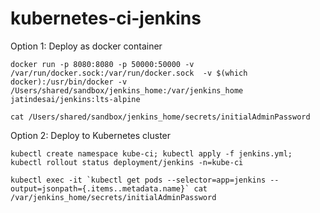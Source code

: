 # kubernetes-ci-jenkins

Option 1: Deploy as docker container
```
docker run -p 8080:8080 -p 50000:50000 -v /var/run/docker.sock:/var/run/docker.sock  -v $(which docker):/usr/bin/docker -v /Users/shared/sandbox/jenkins_home:/var/jenkins_home jatindesai/jenkins:lts-alpine

cat /Users/shared/sandbox/jenkins_home/secrets/initialAdminPassword
```

Option 2: Deploy to Kubernetes cluster
```
kubectl create namespace kube-ci; kubectl apply -f jenkins.yml; kubectl rollout status deployment/jenkins -n=kube-ci

kubectl exec -it `kubectl get pods --selector=app=jenkins --output=jsonpath={.items..metadata.name}` cat /var/jenkins_home/secrets/initialAdminPassword

```

